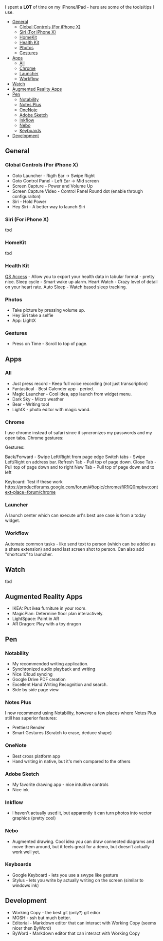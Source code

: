 I spent a **LOT** of time on my iPhone/iPad - here are some of the tools/tips I use.
<!-- vim-markdown-toc GFM -->

* [General](#general)
    * [Global Controls (For iPhone X)](#global-controls-(for-iphone-x))
    * [Siri (For iPhone X)](#siri-(for-iphone-x))
    * [HomeKit](#homekit)
    * [Health Kit](#health-kit)
    * [Photos](#photos)
    * [Gestures](#gestures)
* [Apps](#apps)
    * [All](#all)
    * [Chrome](#chrome)
    * [Launcher](#launcher)
    * [Workflow](#workflow)
* [Watch](#watch)
* [Augmented Reality Apps](#augmented-reality-apps)
* [Pen](#pen)
    * [Notability](#notability)
    * [Notes Plus](#notes-plus)
    * [OneNote](#onenote)
    * [Adobe Sketch](#adobe-sketch)
    * [Inkflow](#inkflow)
    * [Nebo](#nebo)
    * [Keyboards](#keyboards)
* [Development](#development)

<!-- vim-markdown-toc -->
## General

### Global Controls (For iPhone X)

- Goto Launcher - Rigth Ear -> Swipe Right
- Goto Control Panel - Left Ear -> Mid screen
- Screen Capture  - Power and Volume Up
- Screen Capture Video -  Control Panel Round dot (enable through configuraiton)
- Siri - Hold Power
- Hey Siri -  A better way to launch Siri

### Siri (For iPhone X)

tbd

### HomeKit

tbd

### Health Kit

[QS Access](https://itunes.apple.com/us/app/qs-access/id920297614?mt=8) - Allow you to export your health data in tabular format - pretty nice.
Sleep cycle - Smart wake up alarm.
Heart Watch - Crazy level of detail on your heart rate.
Auto Sleep - Watch based sleep tracking.

### Photos

- Take picture by pressing volume up.
- Hey Siri take a selfie
- App: LightX

### Gestures

- Press on Time - Scroll to top of page.

## Apps

### All

- Just press record - Keep full voice recording (not just transcription)
- Fantastical - Best Calender app - period.
- Magic Launcher - Cool idea, app launch from widget menu.
- Dark Sky - Micro weather
- Bear - Writing tool
- LightX - photo editor with magic wand.

### Chrome

I use chrome instead of safari since it syncronizes my passwords and my open tabs. Chrome gestures:

Gestures:

Back/Forward - Swipe Left/Right from page edge
Switch tabs - Swipe Left/Right on address bar.
Refresh Tab - Pull top of page down.
Close Tab - Pull top of page down and to right
New Tab - Pull top of page down and to left

Keyboard: Test if these work
https://productforums.google.com/forum/#!topic/chrome/fiR1lQ0mpbw;context-place=forum/chrome

### Launcher

A launch center which can execute url's best use case is from a today widget.

### Workflow

Automate common tasks - like send text to person (which can be added as a share extension) and send last screen shot to person. Can also add "shortcuts" to launcher.

## Watch

tbd

## Augmented Reality Apps

- IKEA: Put ikea furniture in your room.
- MagicPlan: Determine floor plan interactively.
- LightSpace: Paint in AR
- AR Dragon: Play with a toy dragon

## Pen

### Notability

 * My recommended writing application.
 * Synchronized audio playback and writing
 * Nice iCloud syncing
 * Google Drive PDF creation
 * Excellent Hand Writing Recognition and search.
 * Side by side page view

### Notes Plus

I now recommend using Notability, however a few places where Notes Plus still has superior features:

  * Prettiest Render
  * Smart Gestures (Scratch to erase, deduce shape)

### OneNote

* Best cross platform app
* Hand writing in native, but it's meh compared to the others

### Adobe Sketch

  * My favorite drawing app - nice intuitive controls
  * Nice ink

### Inkflow

  * I haven't actually used it, but apparently it can turn photos into vector graphics (pretty cool)

### Nebo

  * Augmented drawing. Cool idea you can draw connected diagrams and move them around, but it feels great for a demo, but doesn’t actually work well yet.

### Keyboards

* Google Keyboard - lets you use a swype like gesture
* Stylus  - lets you write by actually writing on the screen (similar to windows ink)

## Development

* Working Copy - the best git (only?) git edior
* MOSH - ssh but much better.
* Editorial - Markdown editor that can interact with Working Copy  (seems nicer then ByWord)
* ByWord - Markdown editor that can interact with Working Copy
